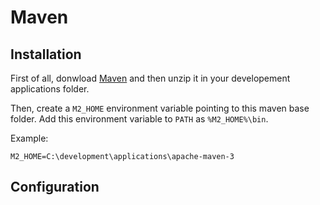 # Maven

## Installation

First of all, donwload [Maven](https://maven.apache.org/) and then unzip it in your developement applications folder.

Then, create a `M2_HOME` environment variable pointing to this maven base folder. Add this environment variable to `PATH` as `%M2_HOME%\bin`.

Example:

```
M2_HOME=C:\development\applications\apache-maven-3
```

## Configuration
